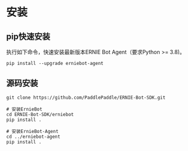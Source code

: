 # 安装

## pip快速安装

执行如下命令，快速安装最新版本ERNIE Bot Agent（要求Python >= 3.8)。

```shell
pip install --upgrade erniebot-agent
```

## 源码安装

```shell
git clone https://github.com/PaddlePaddle/ERNIE-Bot-SDK.git

# 安装ErnieBot
cd ERNIE-Bot-SDK/erniebot
pip install .

# 安装ErnieBot-Agent
cd ../erniebot-agent
pip install .
```